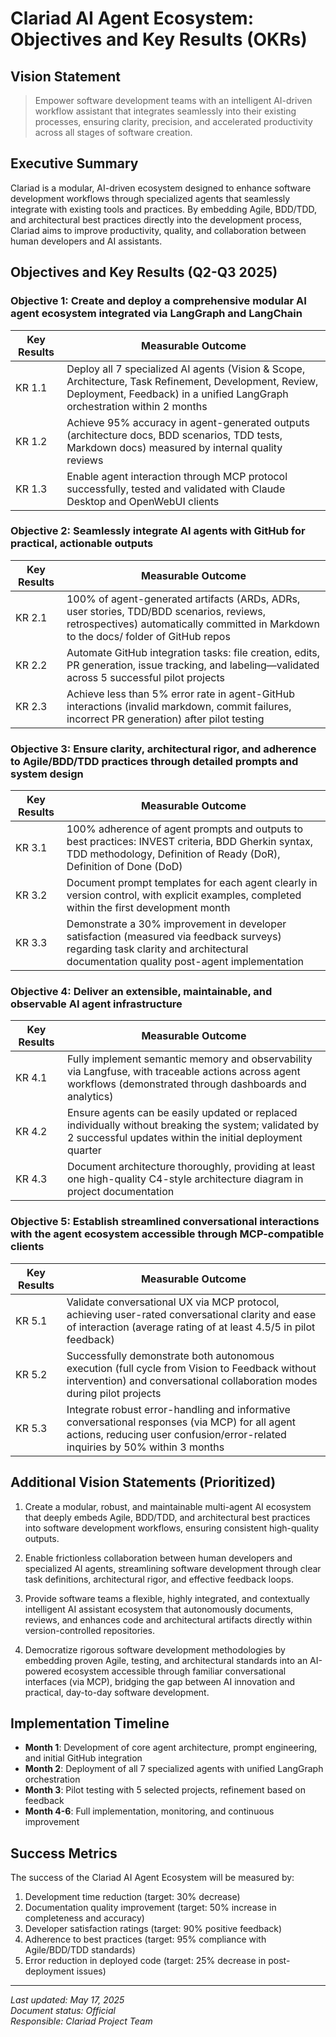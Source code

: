 # Clariad AI Agent Ecosystem: Objectives and Key Results (OKRs)

## Vision Statement

> Empower software development teams with an intelligent AI-driven workflow assistant that integrates seamlessly into their existing processes, ensuring clarity, precision, and accelerated productivity across all stages of software creation.

## Executive Summary

Clariad is a modular, AI-driven ecosystem designed to enhance software development workflows through specialized agents that seamlessly integrate with existing tools and practices. By embedding Agile, BDD/TDD, and architectural best practices directly into the development process, Clariad aims to improve productivity, quality, and collaboration between human developers and AI assistants.

## Objectives and Key Results (Q2-Q3 2025)

### Objective 1: Create and deploy a comprehensive modular AI agent ecosystem integrated via LangGraph and LangChain

| Key Results | Measurable Outcome |
|-------------|-------------------|
| KR 1.1 | Deploy all 7 specialized AI agents (Vision & Scope, Architecture, Task Refinement, Development, Review, Deployment, Feedback) in a unified LangGraph orchestration within 2 months |
| KR 1.2 | Achieve 95% accuracy in agent-generated outputs (architecture docs, BDD scenarios, TDD tests, Markdown docs) measured by internal quality reviews |
| KR 1.3 | Enable agent interaction through MCP protocol successfully, tested and validated with Claude Desktop and OpenWebUI clients |

### Objective 2: Seamlessly integrate AI agents with GitHub for practical, actionable outputs

| Key Results | Measurable Outcome |
|-------------|-------------------|
| KR 2.1 | 100% of agent-generated artifacts (ARDs, ADRs, user stories, TDD/BDD scenarios, reviews, retrospectives) automatically committed in Markdown to the docs/ folder of GitHub repos |
| KR 2.2 | Automate GitHub integration tasks: file creation, edits, PR generation, issue tracking, and labeling—validated across 5 successful pilot projects |
| KR 2.3 | Achieve less than 5% error rate in agent-GitHub interactions (invalid markdown, commit failures, incorrect PR generation) after pilot testing |

### Objective 3: Ensure clarity, architectural rigor, and adherence to Agile/BDD/TDD practices through detailed prompts and system design

| Key Results | Measurable Outcome |
|-------------|-------------------|
| KR 3.1 | 100% adherence of agent prompts and outputs to best practices: INVEST criteria, BDD Gherkin syntax, TDD methodology, Definition of Ready (DoR), Definition of Done (DoD) |
| KR 3.2 | Document prompt templates for each agent clearly in version control, with explicit examples, completed within the first development month |
| KR 3.3 | Demonstrate a 30% improvement in developer satisfaction (measured via feedback surveys) regarding task clarity and architectural documentation quality post-agent implementation |

### Objective 4: Deliver an extensible, maintainable, and observable AI agent infrastructure

| Key Results | Measurable Outcome |
|-------------|-------------------|
| KR 4.1 | Fully implement semantic memory and observability via Langfuse, with traceable actions across agent workflows (demonstrated through dashboards and analytics) |
| KR 4.2 | Ensure agents can be easily updated or replaced individually without breaking the system; validated by 2 successful updates within the initial deployment quarter |
| KR 4.3 | Document architecture thoroughly, providing at least one high-quality C4-style architecture diagram in project documentation |

### Objective 5: Establish streamlined conversational interactions with the agent ecosystem accessible through MCP-compatible clients

| Key Results | Measurable Outcome |
|-------------|-------------------|
| KR 5.1 | Validate conversational UX via MCP protocol, achieving user-rated conversational clarity and ease of interaction (average rating of at least 4.5/5 in pilot feedback) |
| KR 5.2 | Successfully demonstrate both autonomous execution (full cycle from Vision to Feedback without intervention) and conversational collaboration modes during pilot projects |
| KR 5.3 | Integrate robust error-handling and informative conversational responses (via MCP) for all agent actions, reducing user confusion/error-related inquiries by 50% within 3 months |

## Additional Vision Statements (Prioritized)

1. Create a modular, robust, and maintainable multi-agent AI ecosystem that deeply embeds Agile, BDD/TDD, and architectural best practices into software development workflows, ensuring consistent high-quality outputs.

2. Enable frictionless collaboration between human developers and specialized AI agents, streamlining software development through clear task definitions, architectural rigor, and effective feedback loops.

3. Provide software teams a flexible, highly integrated, and contextually intelligent AI assistant ecosystem that autonomously documents, reviews, and enhances code and architectural artifacts directly within version-controlled repositories.

4. Democratize rigorous software development methodologies by embedding proven Agile, testing, and architectural standards into an AI-powered ecosystem accessible through familiar conversational interfaces (via MCP), bridging the gap between AI innovation and practical, day-to-day software development.

## Implementation Timeline

- **Month 1**: Development of core agent architecture, prompt engineering, and initial GitHub integration
- **Month 2**: Deployment of all 7 specialized agents with unified LangGraph orchestration
- **Month 3**: Pilot testing with 5 selected projects, refinement based on feedback
- **Month 4-6**: Full implementation, monitoring, and continuous improvement

## Success Metrics

The success of the Clariad AI Agent Ecosystem will be measured by:

1. Development time reduction (target: 30% decrease)
2. Documentation quality improvement (target: 50% increase in completeness and accuracy)
3. Developer satisfaction ratings (target: 90% positive feedback)
4. Adherence to best practices (target: 95% compliance with Agile/BDD/TDD standards)
5. Error reduction in deployed code (target: 25% decrease in post-deployment issues)

---

*Last updated: May 17, 2025*  
*Document status: Official*  
*Responsible: Clariad Project Team*